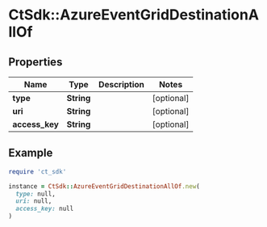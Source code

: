 # CtSdk::AzureEventGridDestinationAllOf

## Properties

| Name | Type | Description | Notes |
| ---- | ---- | ----------- | ----- |
| **type** | **String** |  | [optional] |
| **uri** | **String** |  | [optional] |
| **access_key** | **String** |  | [optional] |

## Example

```ruby
require 'ct_sdk'

instance = CtSdk::AzureEventGridDestinationAllOf.new(
  type: null,
  uri: null,
  access_key: null
)
```

